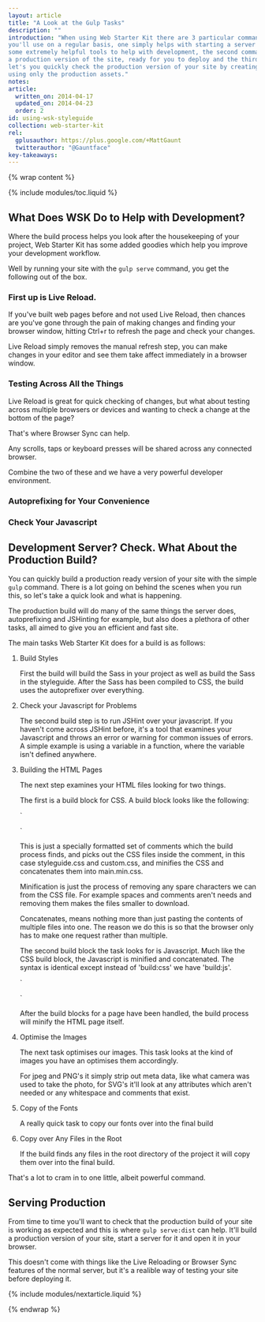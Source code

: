 ```yaml
---
layout: article
title: "A Look at the Gulp Tasks"
description: ""
introduction: "When using Web Starter Kit there are 3 particular commands that
you'll use on a regular basis, one simply helps with starting a server but has
some extremely helpful tools to help with development, the second command builds
a production version of the site, ready for you to deploy and the third command
let's you quickly check the production version of your site by creating a server
using only the production assets."
notes:
article:
  written_on: 2014-04-17
  updated_on: 2014-04-23
  order: 2
id: using-wsk-styleguide
collection: web-starter-kit
rel:
  gplusauthor: https://plus.google.com/+MattGaunt
  twitterauthor: "@Gauntface"
key-takeaways:
---
```


{% wrap content %}

{% include modules/toc.liquid %}

## What Does WSK Do to Help with Development?

Where the build process helps you look after the housekeeping of your project,
Web Starter Kit has some added goodies which help you improve your development
workflow.

Well by running your site with the `gulp serve` command, you get the following
out of the box.

### First up is Live Reload.

If you've built web pages before and not used Live Reload, then chances are you've
gone through the pain of making changes and finding your browser
window, hitting Ctrl+r to refresh the page and check your changes.

Live Reload simply removes the manual refresh step, you can make changes in your
editor and see them take affect immediately in a browser window.

<!-- TODO:  Insert Image of Editing Code and Live Reload Occuring -->

### Testing Across All the Things

Live Reload is great for quick checking of changes, but what about testing across
multiple browsers or devices and wanting to check a change at the bottom of the
page?

That's where Browser Sync can help.

Any scrolls, taps or keyboard presses will be shared across any connected browser.

<!-- TODO:  Insert Image of Scrolling and Tapping -->

Combine the two of these and we have a very powerful developer environment.

<!-- TODO: Insert Image of Changing styles visible, scroll to footer, change styles -->

### Autoprefixing for Your Convenience

### Check Your Javascript




## Development Server? Check. What About the Production Build?

You can quickly build a production ready version of your site with the simple
`gulp` command. There is a lot going on behind the scenes when you run this,
so let's take a quick look and what is happening.

The production build will do many of the same things the server does,
autoprefixing and JSHinting for example, but also does a plethora of other
tasks, all aimed to give you an efficient and fast site.

The main tasks Web Starter Kit does for a build is as follows:

1. Build Styles

    First the build will build the Sass in your project as well as build the Sass
    in the styleguide. After the Sass has been compiled to CSS, the build
    uses the autoprefixer over everything.

2. Check your Javascript for Problems

    The second build step is to run JSHint over your javascript. If you haven't
    come across JSHint before, it's a tool that examines your Javascript and
    throws an error or warning for common issues of errors. A simple example
    is using a variable in a function, where the variable isn't defined anywhere.

3. Building the HTML Pages

    The next step examines your HTML files looking for two things.

    The first is a build block for CSS. A build block looks like the following:

    `<!-- build:css styles/main.min.css -->
    <link rel="stylesheet" href="styleguide/styles/styleguide.css">
    <link rel="stylesheet" href="styles/custom.css">
    <!-- endbuild -->`

    This is just a specially formatted set of comments which the build process
    finds, and picks out the CSS files inside the comment, in this case
    styleguide.css and custom.css, and minifies the CSS and concatenates them
    into main.min.css.

    Minification is just the process of removing any spare characters we can
    from the CSS file. For example spaces and comments aren't needs and removing
    them makes the files smaller to download.

    Concatenates, means nothing more than just pasting the contents of multiple
    files into one. The reason we do this is so that the browser only has to
    make one request rather than multiple.

    The second build block the task looks for is Javascript. Much like the CSS
    build block, the Javascript is minified and concatenated. The syntax is
    identical except instead of 'build:css' we have 'build:js'.

    `<!-- build:js scripts/main.min.js -->
    <script src="scripts/main.js"></script>
    <!-- endbuild -->`

    After the build blocks for a page have been handled, the build process will
    minify the HTML page itself.

5. Optimise the Images

    The next task optimises our images. This task looks at the kind of images you
    have an optimises them accordingly.

    For jpeg and PNG's it simply strip out meta data, like what camera was used
    to take the photo, for SVG's it'll look at any attributes which aren't needed
    or any whitespace and comments that exist.

6. Copy of the Fonts

    A really quick task to copy our fonts over into the final build

7. Copy over Any Files in the Root

    If the build finds any files in the root directory of the project it will
    copy them over into the final build.

That's a lot to cram in to one little, albeit powerful command.

## Serving Production

From time to time you'll want to check that the production build
of your site is working as expected and this is where `gulp serve:dist` can help.
It'll build a production version of your site, start a server for it and open
it in your browser.

This doesn't come with things like the Live Reloading or Browser Sync features
of the normal server, but it's a realible way of testing your site before
deploying it.

{% include modules/nextarticle.liquid %}

{% endwrap %}
